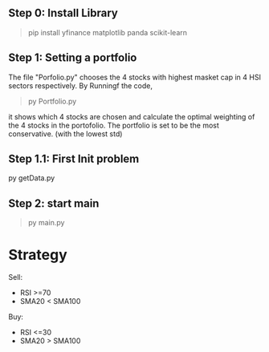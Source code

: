 ## Step 0: Install Library

> pip install yfinance matplotlib panda scikit-learn

## Step 1: Setting a portfolio

The file "Porfolio.py" chooses the 4 stocks with highest masket cap in 4 HSI sectors respectively.
By Runningf the code,

> py Portfolio.py

it shows which 4 stocks are chosen and calculate the optimal weighting of the 4 stocks in the portofolio.
The portfolio is set to be the most conservative. (with the lowest std)

## Step 1.1: First Init problem

py getData.py

## Step 2: start main

> py main.py

# Strategy

Sell:

- RSI >=70
- SMA20 < SMA100

Buy:

- RSI <=30
- SMA20 > SMA100
